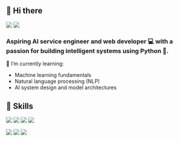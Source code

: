## 👋 Hi there
<a href="mailto:jacejung.dev@gmail.com/"><img src="https://img.shields.io/badge/Gmail-D14836?style=for-the-badge&logo=gmail&logoColor=white"/></a> <a href="https://jacejung-dev.github.io/"><img src="https://img.shields.io/badge/Blog-100000?style=for-the-badge&logo=github&logoColor=white"/></a>
### Aspiring AI service engineer and web developer 💻 with a passion for building intelligent systems using Python 🐍.

🌱 I’m currently learning:
- Machine learning fundamentals
- Natural language processing (NLP)
- AI system design and model architectures

## 💪 Skills
<img src="https://img.shields.io/badge/Python-14354C?style=for-the-badge&logo=python&logoColor=white"/></a> <img src="https://img.shields.io/badge/R-276DC3?style=for-the-badge&logo=r&logoColor=white"/></a> <img src="https://img.shields.io/badge/C-00599C?style=for-the-badge&logo=c&logoColor=white"/></a> <img src="https://img.shields.io/badge/JavaScript-F7DF1E?style=for-the-badge&logo=JavaScript&logoColor=white"/></a>


<img src="https://img.shields.io/badge/Django-092E20?style=for-the-badge&logo=django&logoColor=white"/></a> <img src="https://img.shields.io/badge/docker-%230db7ed.svg?style=for-the-badge&logo=docker&logoColor=white"/></a> <img src="https://img.shields.io/badge/Ubuntu-E95420?style=for-the-badge&logo=ubuntu&logoColor=white"/></a>


<!--
**JaceJung-dev/JaceJung-dev** is a ✨ _special_ ✨ repository because its `README.md` (this file) appears on your GitHub profile.

Here are some ideas to get you started:

- 🔭 I’m currently working on ...
- 🌱 I’m currently learning ...
- 👯 I’m looking to collaborate on ...
- 🤔 I’m looking for help with ...
- 💬 Ask me about ...
- 📫 How to reach me: ...
- 😄 Pronouns: ...
- ⚡ Fun fact: ...
-->
